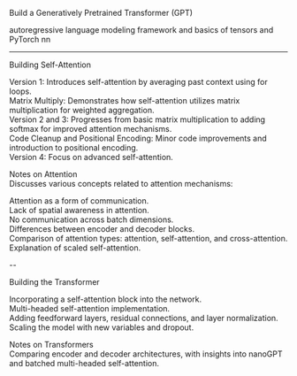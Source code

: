 Build a Generatively Pretrained Transformer (GPT)

autoregressive language modeling framework and basics of tensors and PyTorch nn  
    
      
----    
      
Building Self-Attention

Version 1: Introduces self-attention by averaging past context using for loops.  
Matrix Multiply: Demonstrates how self-attention utilizes matrix multiplication for weighted aggregation.  
Version 2 and 3: Progresses from basic matrix multiplication to adding softmax for improved attention mechanisms.  
Code Cleanup and Positional Encoding: Minor code improvements and introduction to positional encoding.  
Version 4: Focus on advanced self-attention.

Notes on Attention  
Discusses various concepts related to attention mechanisms:  

Attention as a form of communication.  
Lack of spatial awareness in attention.  
No communication across batch dimensions.  
Differences between encoder and decoder blocks.  
Comparison of attention types: attention, self-attention, and cross-attention.  
Explanation of scaled self-attention.  

--

Building the Transformer   

Incorporating a self-attention block into the network.  
Multi-headed self-attention implementation.  
Adding feedforward layers, residual connections, and layer normalization.  
Scaling the model with new variables and dropout.  

Notes on Transformers  
Comparing encoder and decoder architectures, with insights into nanoGPT and batched multi-headed self-attention.  

